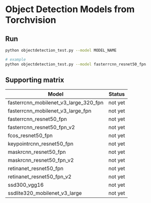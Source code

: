 # Object Detection Models from Torchvision

## Run

```bash
python objectdetection_test.py --model MODEL_NAME

# example
python objectdetection_test.py --model fasterrcnn_resnet50_fpn
```

## Supporting matrix

| Model                                 | Status  |
| ------------------------------------- | ------- |
| fasterrcnn_mobilenet_v3_large_320_fpn | not yet |
| fasterrcnn_mobilenet_v3_large_fpn     | not yet |
| fasterrcnn_resnet50_fpn               | not yet |
| fasterrcnn_resnet50_fpn_v2            | not yet |
| fcos_resnet50_fpn                     | not yet |
| keypointrcnn_resnet50_fpn             | not yet |
| maskrcnn_resnet50_fpn                 | not yet |
| maskrcnn_resnet50_fpn_v2              | not yet |
| retinanet_resnet50_fpn                | not yet |
| retinanet_resnet50_fpn_v2             | not yet |
| ssd300_vgg16                          | not yet |
| ssdlite320_mobilenet_v3_large         | not yet |
